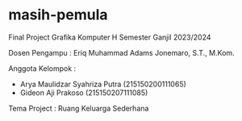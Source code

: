 # masih-pemula
Final Project Grafika Komputer H Semester Ganjil 2023/2024

Dosen Pengampu : Eriq Muhammad Adams Jonemaro, S.T., M.Kom.

Anggota Kelompok :
- Arya Maulidzar Syahriza Putra (215150200111065)
- Gideon Aji Prakoso (215150207111085)

Tema Project : Ruang Keluarga Sederhana
